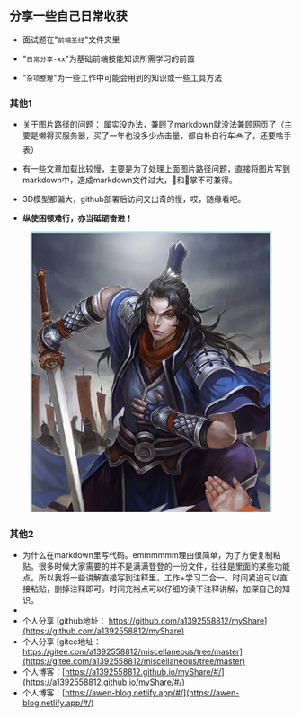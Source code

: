 ## 分享一些自己日常收获

* 面试题在"`前端圣经`"文件夹里

* "`日常分享-xx`"为基础前端技能知识所需学习的前置

* "`杂项整理`"为一些工作中可能会用到的知识或一些工具方法

### 其他1

* 关于图片路径的问题： 属实没办法，兼顾了markdown就没法兼顾网页了（主要是懒得买服务器，买了一年也没多少点击量，都白朴自行车🚲了，还要啥手表）

* 有一些文章加载比较慢，主要是为了处理上面图片路径问题，直接将图片写到markdown中，造成markdown文件过大，🐠和🐻掌不可兼得。

* 3D模型都偏大，github部署后访问又出奇的慢，哎，随缘看吧。

* **纵使困顿难行，亦当砥砺奋进！**

<div align=center> 
      <img src="./image/jiangwei.jpg" alt="avatar" style="zoom:50%" />
    </div>

### 其他2

* 为什么在markdown里写代码。emmmmmm理由很简单，为了方便复制粘贴。很多时候大家需要的并不是满满登登的一份文件，往往是里面的某些功能点。所以我将一些讲解直接写到注释里，工作+学习二合一。时间紧迫可以直接粘贴，删掉注释即可。时间充裕点可以仔细的读下注释讲解，加深自己的知识。  
* 
* 个人分享 [github地址： https://github.com/a1392558812/myShare](https://github.com/a1392558812/myShare)
* 个人分享 [gitee地址：https://gitee.com/a1392558812/miscellaneous/tree/master](https://gitee.com/a1392558812/miscellaneous/tree/master)
* 个人博客：[https://a1392558812.github.io/myShare/#/](https://a1392558812.github.io/myShare/#/)
* 个人博客：[https://awen-blog.netlify.app/#/](https://awen-blog.netlify.app/#/)
